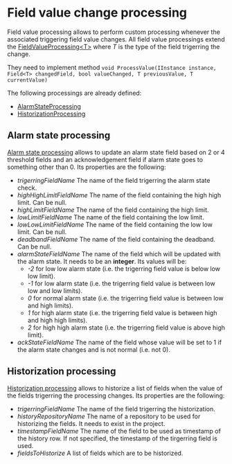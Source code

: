 ﻿# Field value change processing
Field value processing allows to perform custom processing whenever the associated triggering field value changes. All field value processings extend the [FieldValueProcessing\<T\>](/Processing/FieldValueProcessing.cs) where *T* is the type of the field trigerring the change.

They need to implement method `void ProcessValue(IInstance instance, Field<T> changedField, bool valueChanged, T previousValue, T currentValue)`

The following processings are already defined:
- [AlarmStateProcessing](#Alarm-state-processing)
- [HistorizationProcessing](#Historization-processing)

## Alarm state processing
[Alarm state processing](AlarmStateProcessing.cs) allows to update an alarm state field based on 2 or 4 threshold fields and an acknowledgement field if alarm state goes to something other than 0.
Its properties are the following:
- *trigerringFieldName* The name of the field trigerring the alarm state check.
- *highHighLimitFieldName* The name of the field containing the high high limit. Can be null.
- *highLimitFieldName* The name of the field containing the high limit.
- *lowLimitFieldName* The name of the field containing the low limit.
- *lowLowLimitFieldName* The name of the field containing the low low limit. Can be null.
- *deadbandFieldName* The name of the field containing the deadband. Can be null.
- *alarmStateFieldName* The name of the field which will be updated with the alarm state. It needs to be an **integer**. Its values will be:
	- *-2* for low low alarm state (i.e. the trigerring field value is below low low limit).
	- *-1* for low alarm state (i.e. the trigerring field value is between low low and low limits).
	- *0* for normal alarm state (i.e. the trigerring field value is between low and high limits).
	- *1* for high alarm state  (i.e. the trigerring field value is between high and high high limits).
	- *2* for high high alarm state  (i.e. the trigerring field value is above high limit).
- *ackStateFieldName* The name of the field whose value will be set to 1 if the alarm state changes and is not normal (i.e. not 0).

## Historization processing
[Historization processing](HistorizationProcessing.cs) allows to historize a list of fields when the value of the fields trigerring the processing changes. Its properties are the following:
- *trigerringFieldName* The name of the field trigerring the historization.
- *historyRepositoryName* The name of a repository to be used for historizing the fields. It needs to exist in the project.
- *timestampFieldName* The name of the field to be used as timestamp of the history row. If not specified, the timestamp of the tirgerring field is used.
- *fieldsToHistorize* A list of fields which are to be historized.